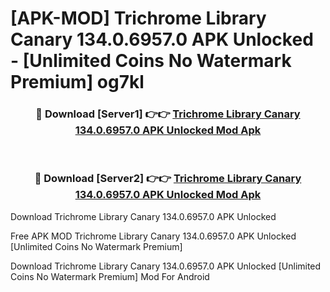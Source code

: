 # [APK-MOD] Trichrome Library Canary 134.0.6957.0 APK Unlocked - [Unlimited Coins No Watermark Premium] og7kl



<div align="center">
<h3>🔴 Download [Server1] 👉👉 <a href="https://momento.my/?title=Trichrome_Library_Canary_134.0.6957.0_APK_Unlocked">Trichrome Library Canary 134.0.6957.0 APK Unlocked Mod Apk</a></h3><br>

<h3>🔴 Download [Server2] 👉👉 <a href="https://momento.my/?title=Trichrome_Library_Canary_134.0.6957.0_APK_Unlocked">Trichrome Library Canary 134.0.6957.0 APK Unlocked Mod Apk</a></h3>
</div>



Download Trichrome Library Canary 134.0.6957.0 APK Unlocked 

Free APK MOD Trichrome Library Canary 134.0.6957.0 APK Unlocked [Unlimited Coins No Watermark Premium]

Download Trichrome Library Canary 134.0.6957.0 APK Unlocked [Unlimited Coins No Watermark Premium] Mod For Android
